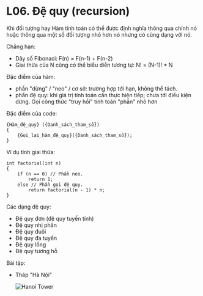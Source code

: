 
# L06. Đệ quy (recursion)  

Khi đối tượng hay Hàm tính toán có thể được định nghĩa thông qua chính nó hoặc thông qua một số đối tượng nhỏ hơn nó nhưng có cùng dạng với nó.  

Chẳng hạn: 
- Dãy số Fibonaci: F(n) = F(n-1) + F(n-2)
- Giai thừa của N cũng có thể biểu diễn tương tự:  N! = (N-1)! * N

Đặc điểm của hàm:  
- phần "dừng" / "neo" / cơ sở: trường hợp tới hạn, không thể tách.
- phần đệ quy: khi giá trị tính toán cần thực hiện tiếp; chưa tới điều kiện dừng. Gọi công thức "truy hồi" tính toán "phần" nhỏ hơn

Đặc điểm của code: 
```
{Hàm_đệ_quy} ({Danh_sách_tham_số})
{
    {Gọi_lại_hàm_đệ_quy}({Danh_sách_tham_số});
}
```

Ví dụ tính giai thừa:
```
int factorial(int n)
{
    if (n == 0) // Phần neo.
        return 1;
    else // Phần gọi đệ quy.
        return factorial(n - 1) * n;
}

```

Các dạng đệ quy:  
- Đệ quy đơn (đệ quy tuyến tính)
- Đệ quy nhị phân
- Đệ quy đuôi
- Đệ quy đa tuyến
- Đệ quy lồng
- Đệ quy tương hỗ

Bài tập:  
- Tháp "Hà Nội"  

    ![Hanoi Tower](https://upload.wikimedia.org/wikipedia/commons/6/60/Tower_of_Hanoi_4.gif)  
